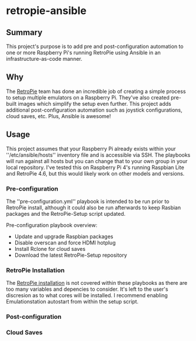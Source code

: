 # retropie-ansible

## Summary

This project's purpose is to add pre and post-configuration automation to one or more Raspberry Pi's running RetroPie using Ansible in an infrastructure-as-code manner.

## Why

The [RetroPie](https://github.com/RetroPie) team has done an incredible job of creating a simple process to setup multiple emulators on a Raspberry Pi. They've also created pre-built images which simplify the setup even further. This project adds additional post-configuration automation such as joystick configurations, cloud saves, etc. Plus, Ansible is awesome!

## Usage

This project assumes that your Raspberry Pi already exists within your ''/etc/ansible/hosts'' inventory file and is accessible via SSH.  The playbooks will run against all hosts but you can change that to your own group in your local repository.  I've tested this on Raspberry Pi 4's running Raspbian Lite and RetroPie 4.6, but this would likely work on other models and versions.

### Pre-configuration

The ''pre-configuration.yml'' playbook is intended to be run prior to RetroPie install, although it could also be run afterwards to keep Rasbian packages and the RetroPie-Setup script updated.

Pre-configuration playbook overview:
- Update and upgrade Raspbian packages
- Disable overscan and force HDMI hotplug
- Install Rclone for cloud saves
- Download the latest RetroPie-Setup repository

### RetroPie Installation

The [RetroPie installation](https://github.com/RetroPie/RetroPie-Setup/wiki/Manual-Installation#install-retropie) is not covered within these playbooks as there are too many variables and depencies to consider. It's left to the user's discresion as to what cores will be installed. I recommend enabling Emulationstation autostart from within the setup script.

### Post-configuration



### Cloud Saves

